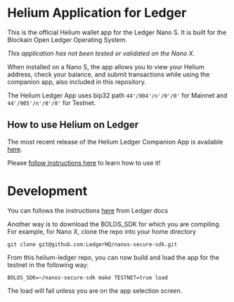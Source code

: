 # Helium Application for Ledger

This is the official Helium wallet app for the Ledger Nano S. It is built for
the Blockain Open Ledger Operating System.

*This application has not been tested or validated on the Nano X.*

When installed on a Nano S, the app allows you to view your Helium address,
check your balance, and submit transactions while using the companion app, also
included in this repository.

The Helium Ledger App uses bip32 path `44'/904'/n'/0'/0'` for Mainnet and 
`44'/905'/n'/0'/0'` for Testnet.

## How to use Helium on Ledger

The most recent release of the Helium Ledger Companion App is available [here](https://github.com/helium/helium-ledger-app/releases). 

Please [follow instructions here](https://docs.helium.com/wallets/ledger) to learn how to use it!

# Development

You can follows the instructions [here](https://ledger.readthedocs.io/en/0/nanos/setup.html#first-app-hello-world
) from Ledger docs

Another way is to download the BOLOS_SDK for which you are compiling. For example, for Nano X, 
clone the repo into your home directory

```
git clone git@github.com:LedgerHQ/nanos-secure-sdk.git
```

From this helium-ledger repo, you can now build and load the app for the testnet in the following
way:

```
BOLOS_SDK=~/nanos-secure-sdk make TESTNET=true load
```

The load will fail unless you are on the app selection screen.